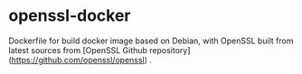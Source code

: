 # openssl-docker

Dockerfile for build docker image based on Debian, with OpenSSL built from latest sources from [OpenSSL Github repository] (https://github.com/openssl/openssl) .

